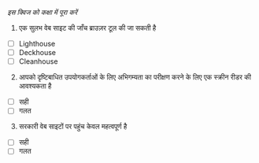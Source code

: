 _इस क्विज को कक्षा में पूरा करें_

1. एक सुलभ वेब साइट की जाँच ब्राउज़र टूल की जा सकती है

- [ ] Lighthouse
- [ ] Deckhouse
- [ ] Cleanhouse

2. आपको दृष्टिबाधित उपयोगकर्ताओं के लिए अभिगम्यता का परीक्षण करने के लिए एक स्क्रीन रीडर की आवश्यकता है

- [ ] सही
- [ ] गलत

3. सरकारी वेब साइटों पर पहुंच केवल महत्वपूर्ण है

- [ ] सही
- [ ] गलत
